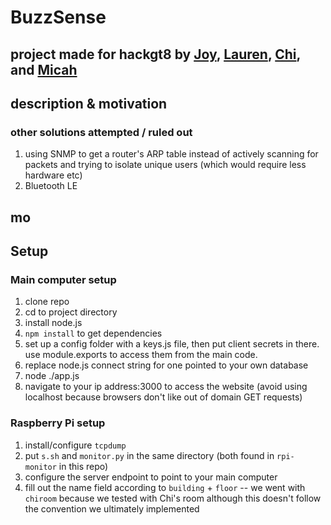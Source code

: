 # BuzzSense
## project made for hackgt8 by [Joy](https://github.com/joywying), [Lauren](https://github.com/Laireen), [Chi](https://github.com/udejiofor-chidobem), and [Micah](https://github.com/mielwyn)

## description & motivation

### other solutions attempted / ruled out

1. using SNMP to get a router's ARP table instead of actively scanning for packets and trying to isolate unique users (which would require less hardware etc)
2. Bluetooth LE

## mo

## Setup
### Main computer setup
1. clone repo
2. cd to project directory
3. install node.js
4. `npm install` to get dependencies
5. set up a config folder with a keys.js file, then put client secrets in there. use module.exports to access them from the main code.
6. replace node.js connect string for one pointed to your own database
7. node ./app.js
8. navigate to your ip address:3000 to access the website (avoid using localhost because browsers don't like out of domain GET requests)

### Raspberry Pi setup
1. install/configure `tcpdump`
2. put `s.sh` and `monitor.py` in the same directory (both found in `rpi-monitor` in this repo)
3. configure the server endpoint to point to your main computer
4. fill out the name field according to `building` + `floor` -- we went with `chiroom` because we tested with Chi's room although this doesn't follow the convention we ultimately implemented

